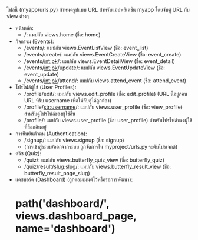 ไฟล์นี้ (myapp/urls.py) กำหนดรูปแบบ URL สำหรับแอปพลิเคชัน myapp โดยจับคู่ URL กับ view ต่างๆ

- หน้าหลัก:
    - /: แมปกับ views.home (ชื่อ: home)
- กิจกรรม (Events):
    - /events/: แมปกับ views.EventListView (ชื่อ: event_list)
    - /events/create/: แมปกับ views.EventCreateView (ชื่อ: event_create)
    - /events/<int:pk>/: แมปกับ views.EventDetailView (ชื่อ: event_detail)
    - /events/<int:pk>/update/: แมปกับ views.EventUpdateView (ชื่อ: event_update)
    - /events/<int:pk>/attend/: แมปกับ views.attend_event (ชื่อ: attend_event)
- โปรไฟล์ผู้ใช้ (User Profiles):
    - /profile/edit/: แมปกับ views.edit_profile (ชื่อ: edit_profile) (URL นี้อยู่ก่อน URL ที่รับ username เพื่อให้จับคู่ได้ถูกต้อง)
    - /profile/<str:username>/: แมปกับ views.user_profile (ชื่อ: view_profile) สำหรับดูโปรไฟล์ของผู้ใช้อื่น
    - /profile/: แมปกับ views.user_profile (ชื่อ: user_profile) สำหรับโปรไฟล์ของผู้ใช้ที่ล็อกอินอยู่
- การยืนยันตัวตน (Authentication):
    - /signup/: แมปกับ views.signup (ชื่อ: signup)
    - (การเข้าสู่ระบบ/ออกจากระบบ ถูกจัดการใน myproject/urls.py ระดับโปรเจกต์)
- ควิซ (Quiz):
    - /quiz/: แมปกับ views.butterfly_quiz_view (ชื่อ: butterfly_quiz)
    - /quiz/result/<slug:slug>/: แมปกับ views.butterfly_result_view (ชื่อ: butterfly_result_page_slug)
- แดชบอร์ด (Dashboard) (ถูกคอมเมนต์ไว้หรือรอการพัฒนา):
    # path('dashboard/', views.dashboard_page, name='dashboard')